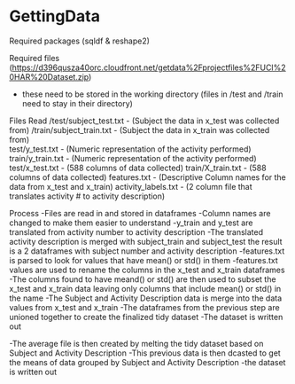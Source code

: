 GettingData
===========
Required packages (sqldf & reshape2)

Required files (https://d396qusza40orc.cloudfront.net/getdata%2Fprojectfiles%2FUCI%20HAR%20Dataset.zip)
 - these need to be stored in the working directory (files in /test and /train need to stay in their directory)

Files Read
	/test/subject_test.txt   - (Subject the data in x_test was collected from)
	/train/subject_train.txt - (Subject the data in x_train was collected from)  
	test/y_test.txt          - (Numeric representation of the activity performed)
	train/y_train.txt        - (Numeric representation of the activity performed)
	test/x_test.txt          - (588 columns of data collected) 
	train/X_train.txt        - (588 columns of data collected)
	features.txt             - (Descriptive Column names for the data from x_test and x_train)
	activity_labels.txt      - (2 column file that translates activity # to activity description)

Process
-Files are read in and stored in dataframes
-Column names are changed to make them easier to understand
-y_train and y_test are translated from activity number to activity description
-The translated activity description is merged with subject_train and subject_test
 the result is a 2 dataframes with subject number and activity description
-features.txt is parsed to look for values that have mean() or std() in them
-features.txt values are used to rename the columns in the x_test and x_train dataframes
-The columns found to have meand() or std() are then used to subset the x_test and x_train data leaving only 
 columns that include mean() or std() in the name
-The Subject and Activity Description data is merge into the data values from x_test and x_train
-The dataframes from the previous step are unioned together to create the finalized tidy dataset
-The dataset is written out

-The average file is then created by melting the tidy dataset based on Subject and Activity Description
-This previous data is then dcasted to get the means of data grouped by Subject and Activity Description
-the dataset is written out
